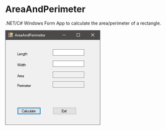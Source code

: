 # AreaAndPerimeter
.NET/C# Windows Form App to calculate the area/perimeter of a rectangle.


![Area and Perimeter](/AreaAndPerimeterScreenshot.JPG?raw=true "Area and Perimeter")
